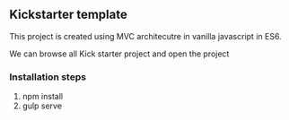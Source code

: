 ## Kickstarter template

This project is created using MVC architecutre in vanilla javascript in ES6.

We can browse all Kick starter project and open the project

### Installation steps
1. npm install
2. gulp serve
